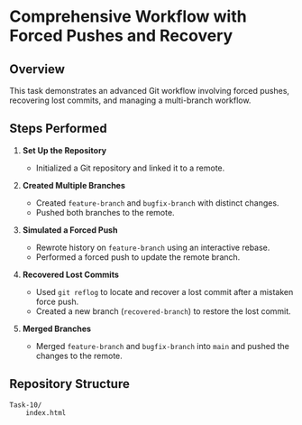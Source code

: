 # Comprehensive Workflow with Forced Pushes and Recovery

## Overview
This task demonstrates an advanced Git workflow involving forced pushes, recovering lost commits, and managing a multi-branch workflow.

## Steps Performed

1. **Set Up the Repository**
   - Initialized a Git repository and linked it to a remote.

2. **Created Multiple Branches**
   - Created `feature-branch` and `bugfix-branch` with distinct changes.
   - Pushed both branches to the remote.

3. **Simulated a Forced Push**
   - Rewrote history on `feature-branch` using an interactive rebase.
   - Performed a forced push to update the remote branch.

4. **Recovered Lost Commits**
   - Used `git reflog` to locate and recover a lost commit after a mistaken force push.
   - Created a new branch (`recovered-branch`) to restore the lost commit.

5. **Merged Branches**
   - Merged `feature-branch` and `bugfix-branch` into `main` and pushed the changes to the remote.

## Repository Structure
```
Task-10/
    index.html
```
